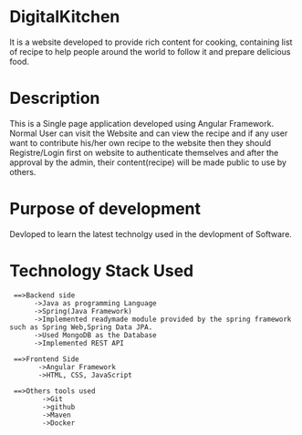 # DigitalKitchen
It is a website developed to provide rich content for cooking, containing list of recipe to help people around the world to follow it and prepare delicious food.

# Description

This is a Single page application developed using Angular Framework. Normal User can visit the Website and can view the recipe and if any user want to contribute his/her own recipe to the website then  they should Registre/Login first on website to authenticate themselves and after the approval by the admin, their content(recipe) will be made public to use by others.


# Purpose of development
Devloped to learn the latest technolgy used in the devlopment of Software.

# Technology Stack Used


     ==>Backend side
          ->Java as programming Language
          ->Spring(Java Framework)
          ->Implemented readymade module provided by the spring framework such as Spring Web,Spring Data JPA.
          ->Used MongoDB as the Database
          ->Implemented REST API
          
     ==>Frontend Side
           ->Angular Framework
           ->HTML, CSS, JavaScript
           
     ==>Others tools used
            ->Git
            ->github
            ->Maven
            ->Docker
           
